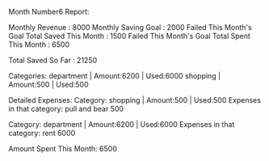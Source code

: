 Month Number6 Report:


Monthly Revenue : 8000
Monthly Saving Goal : 2000 Failed This Month's Goal
Total Saved This Month : 1500 Failed This Month's Goal
Total Spent This Month : 6500

Total Saved So Far : 21250

Categories:
department   |   Amount:6200   |   Used:6000
shopping   |   Amount:500   |   Used:500

Detailed Expenses:
Category: shopping   |   Amount:500   |   Used:500
Expenses in that category: 
pull and bear 500

Category: department   |   Amount:6200   |   Used:6000
Expenses in that category: 
rent 6000

Amount Spent This Month: 6500
